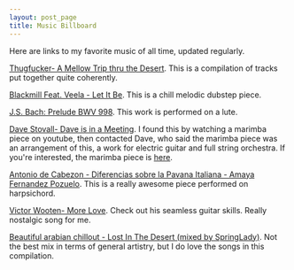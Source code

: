 ```yaml
---
layout: post_page
title: Music Billboard
---
```


Here are links to my favorite music of all time, updated regularly. 

<a href="https://soundcloud.com/thugfucker/a-mellow-trip-thru-the-desert">Thugfucker- A Mellow Trip thru the Desert</a>. This is a compilation of tracks put together quite coherently.

<a href="https://www.youtube.com/watch?v=sDI6HTR9arA">Blackmill Feat. Veela - Let It Be</a>. This is a chill melodic dubstep piece.

<a href="https://www.youtube.com/watch?v=m7Eeeh1IqVE&index=7&list=FLwuJBr3NfueLvMF6WP6Vpxg">J.S. Bach: Prelude BWV 998</a>. This work is performed on a lute.

<a href="https://www.youtube.com/watch?v=foWxoMsl2hI&list=FLwuJBr3NfueLvMF6WP6Vpxg&index=8">Dave Stovall- Dave is in a Meeting</a>. I found this by watching a marimba piece on youtube, then contacted Dave, who said the marimba piece was an arrangement of this, a work for electric guitar and full string orchestra. If you're interested, the marimba piece is <a href="https://www.youtube.com/watch?v=kdtmXYa6lz8">here</a>.

<a href="https://www.youtube.com/watch?v=jD7VKUSl6NU&index=9&list=FLwuJBr3NfueLvMF6WP6Vpxg">Antonio de Cabezon - Diferencias sobre la Pavana Italiana - Amaya Fernandez Pozuelo</a>. This is a really awesome piece performed on harpsichord.

<a href="https://www.youtube.com/watch?v=kt43oK__LC0&index=102&list=FLwuJBr3NfueLvMF6WP6Vpxg">Victor Wooten- More Love</a>. Check out his seamless guitar skills. Really nostalgic song for me.

<a href="https://www.youtube.com/watch?v=iNJTRhtgIFA">Beautiful arabian chillout - Lost In The Desert (mixed by SpringLady)</a>. Not the best mix in terms of general artistry, but I do love the songs in this compilation.